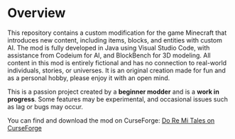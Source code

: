 # Overview

This repository contains a custom modification for the game Minecraft that introduces new content, including items, blocks, and entities with custom AI. The mod is fully developed in Java using Visual Studio Code, with assistance from Codeium for AI, and BlockBench for 3D modeling. All content in this mod is entirely fictional and has no connection to real-world individuals, stories, or universes. It is an original creation made for fun and as a personal hobby, please enjoy it with an open mind.

This is a passion project created by a **beginner modder** and is a **work in progress**. Some features may be experimental, and occasional issues such as lag or bugs may occur.

You can find and download the mod on CurseForge:
[Do Re Mi Tales on CurseForge](https://www.curseforge.com/minecraft/mc-mods/do-re-mi-tales)
